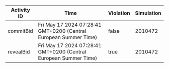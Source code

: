 | Activity ID | Time | Violation | Simulation |
| --- | --- | --- | --- |
| commitBid | Fri May 17 2024 07:28:41 GMT+0200 (Central European Summer Time) | false | 2010472 |
| revealBid | Fri May 17 2024 07:28:41 GMT+0200 (Central European Summer Time) | true | 2010472 |